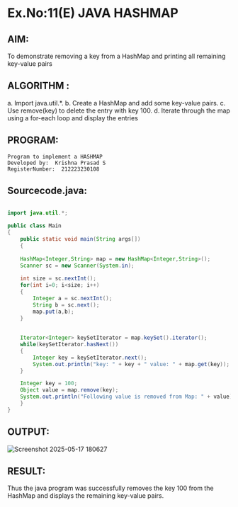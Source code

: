 # Ex.No:11(E)  JAVA HASHMAP

## AIM:
To demonstrate removing a key from a HashMap and printing all remaining key-value pairs
## ALGORITHM :

a.	Import java.util.*.
b.	Create a HashMap and add some key-value pairs.
c.	Use remove(key) to delete the entry with key 100.
d.	Iterate through the map using a for-each loop and display the entries

## PROGRAM:
 ```
Program to implement a HASHMAP
Developed by:  Krishna Prasad S
RegisterNumber:  212223230108
```

## Sourcecode.java:
```java

import java.util.*;  

public class Main
{  
    public static void main(String args[])
    { 
     
    HashMap<Integer,String> map = new HashMap<Integer,String>(); 
    Scanner sc = new Scanner(System.in);
  
    int size = sc.nextInt();
    for(int i=0; i<size; i++)
    {
        Integer a = sc.nextInt();
        String b = sc.next();
        map.put(a,b);  
    } 
 
  
    Iterator<Integer> keySetIterator = map.keySet().iterator(); 
    while(keySetIterator.hasNext())
    { 
        Integer key = keySetIterator.next(); 
        System.out.println("key: " + key + " value: " + map.get(key)); 
    }

    Integer key = 100; 
    Object value = map.remove(key); 
    System.out.println("Following value is removed from Map: " + value);
    }  
}  

```






## OUTPUT:

![Screenshot 2025-05-17 180627](https://github.com/user-attachments/assets/befc70fa-87f7-483c-a897-1ff1635d0221)


## RESULT:
Thus the java program was successfully removes the key 100 from the HashMap and displays the remaining key-value pairs.




